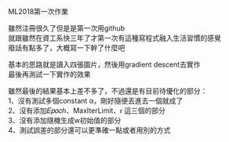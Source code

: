 ML2018第一次作業

雖然注冊很久了但是是第一次用github   
就跟雖然在資工系快三年了才第一次有這種寫程式融入生活習慣的感覺   
廢話有點多了，大概寫一下幹了什麼吧   

基本的思路就是讀入四張圖片，然後用gradient descent去實作   
最後再測試一下實作的效果

雖然最後的結果基本上差不多了，不過還是有目前待優化的部分：   
1、沒有測試多個constant α，剛好隨便丟進去一個就成了  
2、沒有添加𝐸𝑝𝑜𝑐ℎ、MaxIterLimit、𝜖 這三個的部分  
3、沒有添加隨機生成w初始值的部分  
4、測試誤差的部分還可以更準確一點或者用別的方式  
